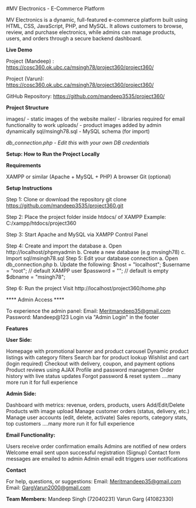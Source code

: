 #MV Electronics - E-Commerce Platform

MV Electronics is a dynamic, full-featured e-commerce platform built using HTML, CSS, JavaScript, PHP, and MySQL. It allows customers to browse, review, and purchase electronics, while admins can manage products, users, and orders through a secure backend dashboard.

****Live Demo****

  Project (Mandeep) : https://cosc360.ok.ubc.ca/msingh78/project360/project360/
  
  Project (Varun): https://cosc360.ok.ubc.ca/msingh78/project360/project360/
  
  GitHub Repository: https://github.com/mandeep3535/project360/

****Project Structure****

images/ - static images of the website
mailer/ - libraries required for email functionality to work
uploads/ - product images added by admin dynamically
sql/msingh78.sql - MySQL schema (for import)

*db_connection.php - Edit this with your own DB credentials*

****Setup: How to Run the Project Locally****

**Requirements**

XAMPP or similar (Apache + MySQL + PHP)
A browser
Git (optional)

**Setup Instructions**

  Step 1: Clone or download the repository
  git clone https://github.com/mandeep3535/project360.git
  
  Step 2: Place the project folder inside htdocs/ of XAMPP
  Example: C:/xampp/htdocs/project360
  
  Step 3: Start Apache and MySQL via XAMPP Control Panel
  
  Step 4: Create and import the database
          a. Open http://localhost/phpmyadmin
          b. Create a new database (e.g mvsingh78)
          c. Import sql/msingh78.sql
  Step 5: Edit your database connection
          a. Open db_connection.php
          b. Update the following:
              $host = "localhost";
              $username = "root"; // default XAMPP user
              $password = "";     // default is empty
              $dbname = "msingh78";
  
   Step 6: Run the project
          Visit http://localhost/project360/home.php

**** Admin Access ****

To experience the admin panel:
      Email: Meritmandeep35@gmail.com
      Password: Mandeep@123
      Login via "Admin Login" in the footer

****Features****

**User Side:**

  Homepage with promotional banner and product carousel
  Dynamic product listings with category filters
  Search bar for product lookup
  Wishlist and cart (login required)
  Checkout with delivery, coupon, and payment options
  Product reviews using AJAX
  Profile and password managemen
  Order history with live status updates
  Forgot password & reset system
  ....many more run it for full experience

**Admin Side:**

  Dashboard with metrics: revenue, orders, products, users
  Add/Edit/Delete Products with image upload
  Manage customer orders (status, delivery, etc.)
  Manage user accounts (edit, delete, activate)
  Sales reports, category stats, top customers
  ....many more run it for full experience

**Email Functionality:**

  Users receive order confirmation emails
  Admins are notified of new orders
  Welcome email sent upon successful registration (Signup)
  Contact form messages are emailed to admin
  Admin email edit triggers user notifications

****Contact****

For help, questions, or suggestions:
Email: Meritmandeep35@gmail.com
Email: GargVarun2000@gmail.com

****Team Members:****
    Mandeep Singh (72040231)
    Varun Garg (41082330)
